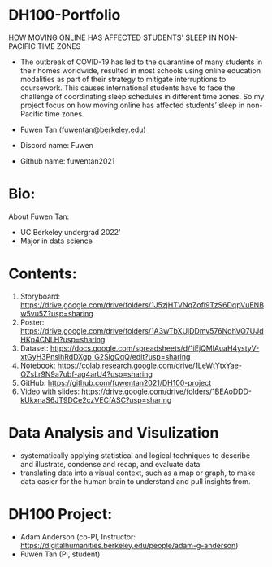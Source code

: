 # DH100-Portfolio
HOW MOVING ONLINE HAS AFFECTED  STUDENTS' SLEEP IN NON-PACIFIC TIME ZONES 
* The outbreak of COVID-19 has led to the quarantine of many students in their homes worldwide, resulted in most schools using online education modalities as part of their strategy to mitigate interruptions to coursework. This causes international students have to face the challenge of coordinating sleep schedules in different time zones. So my project focus on how moving online has affected students’ sleep in non-Pacific time zones.

* Fuwen Tan (fuwentan@berkeley.edu)
* Discord name: Fuwen
* Github name: fuwentan2021

# Bio:

About Fuwen Tan:
* UC Berkeley undergrad 2022' 
* Major in data science 

# Contents:
1. Storyboard: https://drive.google.com/drive/folders/1J5zjHTVNqZofi9TzS6DqpVuENBw5vu5Z?usp=sharing
2. Poster: https://drive.google.com/drive/folders/1A3wTbXUjDDmv576NdhVQ7UJdHKp4CNLH?usp=sharing
3. Dataset: https://docs.google.com/spreadsheets/d/1iEjQMlAuaH4ystyV-xtGyH3PnsihRdDXgp_G2SlgQqQ/edit?usp=sharing
4. Notebook: https://colab.research.google.com/drive/1LeWtYtxYae-QZsLr9N9a7ubf-ag4arU4?usp=sharing
5. GitHub: https://github.com/fuwentan2021/DH100-project
6. Video with slides: https://drive.google.com/drive/folders/1BEAoDDD-kUkxnaS6JT9DCe2czVECfASC?usp=sharing

# Data Analysis and Visulization
* systematically applying statistical and  logical techniques to describe and illustrate, condense and recap, and evaluate data.
* translating data into a visual context, such as a map or graph, to make data easier for the human brain to understand and pull insights from.

# DH100 Project: 
* Adam Anderson (co-PI, Instructor: https://digitalhumanities.berkeley.edu/people/adam-g-anderson)
* Fuwen Tan (PI, student)




